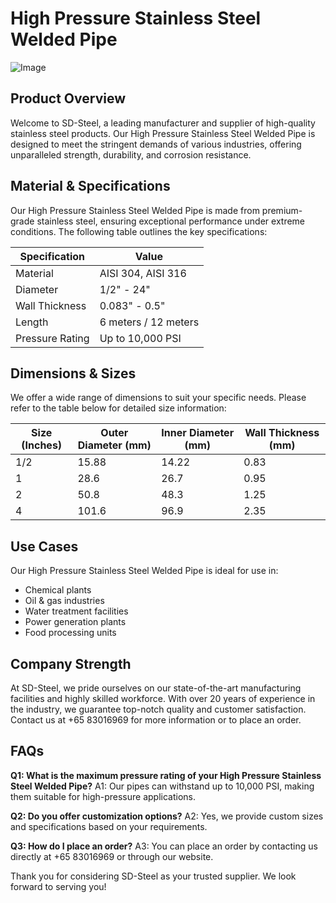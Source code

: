 # High Pressure Stainless Steel Welded Pipe

![Image](https://github.com/user-attachments/assets/2567258e-e124-4816-932d-1809bd27ef0b)

## Product Overview

Welcome to SD-Steel, a leading manufacturer and supplier of high-quality stainless steel products. Our High Pressure Stainless Steel Welded Pipe is designed to meet the stringent demands of various industries, offering unparalleled strength, durability, and corrosion resistance.

## Material & Specifications

Our High Pressure Stainless Steel Welded Pipe is made from premium-grade stainless steel, ensuring exceptional performance under extreme conditions. The following table outlines the key specifications:

| Specification | Value |
|---------------|-------|
| Material      | AISI 304, AISI 316 |
| Diameter      | 1/2" - 24" |
| Wall Thickness | 0.083" - 0.5" |
| Length        | 6 meters / 12 meters |
| Pressure Rating | Up to 10,000 PSI |

## Dimensions & Sizes

We offer a wide range of dimensions to suit your specific needs. Please refer to the table below for detailed size information:

| Size (Inches) | Outer Diameter (mm) | Inner Diameter (mm) | Wall Thickness (mm) |
|---------------|---------------------|---------------------|---------------------|
| 1/2           | 15.88               | 14.22               | 0.83                |
| 1             | 28.6                | 26.7                | 0.95                |
| 2             | 50.8                | 48.3                | 1.25                |
| 4             | 101.6               | 96.9                | 2.35                |

## Use Cases

Our High Pressure Stainless Steel Welded Pipe is ideal for use in:
- Chemical plants
- Oil & gas industries
- Water treatment facilities
- Power generation plants
- Food processing units

## Company Strength

At SD-Steel, we pride ourselves on our state-of-the-art manufacturing facilities and highly skilled workforce. With over 20 years of experience in the industry, we guarantee top-notch quality and customer satisfaction. Contact us at +65 83016969 for more information or to place an order.

## FAQs

**Q1: What is the maximum pressure rating of your High Pressure Stainless Steel Welded Pipe?**
A1: Our pipes can withstand up to 10,000 PSI, making them suitable for high-pressure applications.

**Q2: Do you offer customization options?**
A2: Yes, we provide custom sizes and specifications based on your requirements.

**Q3: How do I place an order?**
A3: You can place an order by contacting us directly at +65 83016969 or through our website.

Thank you for considering SD-Steel as your trusted supplier. We look forward to serving you!